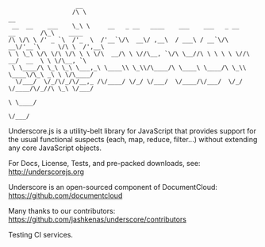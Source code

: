                        __
                      /\ \                                                         __
     __  __    ___    \_\ \     __   _ __   ____    ___    ___   _ __    __       /\_\    ____
    /\ \/\ \ /' _ `\  /'_  \  /'__`\/\  __\/ ,__\  / ___\ / __`\/\  __\/'__`\     \/\ \  /',__\
    \ \ \_\ \/\ \/\ \/\ \ \ \/\  __/\ \ \//\__, `\/\ \__//\ \ \ \ \ \//\  __/  __  \ \ \/\__, `\
     \ \____/\ \_\ \_\ \___,_\ \____\\ \_\\/\____/\ \____\ \____/\ \_\\ \____\/\_\ _\ \ \/\____/
      \/___/  \/_/\/_/\/__,_ /\/____/ \/_/ \/___/  \/____/\/___/  \/_/ \/____/\/_//\ \_\ \/___/
                                                                                  \ \____/
                                                                                   \/___/

Underscore.js is a utility-belt library for JavaScript that provides
support for the usual functional suspects (each, map, reduce, filter...)
without extending any core JavaScript objects.

For Docs, License, Tests, and pre-packed downloads, see:
http://underscorejs.org

Underscore is an open-sourced component of DocumentCloud:
https://github.com/documentcloud

Many thanks to our contributors:
https://github.com/jashkenas/underscore/contributors

Testing CI services.
